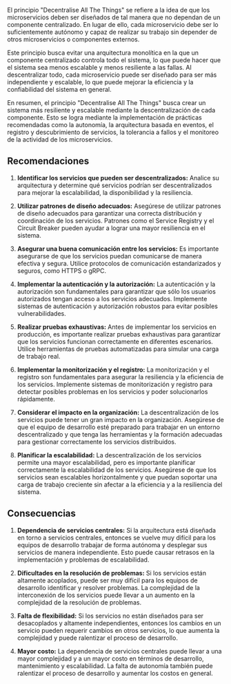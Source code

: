 El principio "Decentralise All The Things" se refiere a la idea de que los microservicios deben ser diseñados de tal manera que no dependan de un componente centralizado. En lugar de ello, cada microservicio debe ser lo suficientemente autónomo y capaz de realizar su trabajo sin depender de otros microservicios o componentes externos.

Este principio busca evitar una arquitectura monolítica en la que un componente centralizado controla todo el sistema, lo que puede hacer que el sistema sea menos escalable y menos resiliente a las fallas. Al descentralizar todo, cada microservicio puede ser diseñado para ser más independiente y escalable, lo que puede mejorar la eficiencia y la confiabilidad del sistema en general.

En resumen, el principio "Decentralise All The Things" busca crear un sistema más resiliente y escalable mediante la descentralización de cada componente. Esto se logra mediante la implementación de prácticas recomendadas como la autonomía, la arquitectura basada en eventos, el registro y descubrimiento de servicios, la tolerancia a fallos y el monitoreo de la actividad de los microservicios.

## Recomendaciones

1. **Identificar los servicios que pueden ser descentralizados:** Analice su arquitectura y determine qué servicios podrían ser descentralizados para mejorar la escalabilidad, la disponibilidad y la resiliencia.

2. **Utilizar patrones de diseño adecuados:** Asegúrese de utilizar patrones de diseño adecuados para garantizar una correcta distribución y coordinación de los servicios. Patrones como el Service Registry y el Circuit Breaker pueden ayudar a lograr una mayor resiliencia en el sistema.

3. **Asegurar una buena comunicación entre los servicios:** Es importante asegurarse de que los servicios puedan comunicarse de manera efectiva y segura. Utilice protocolos de comunicación estandarizados y seguros, como HTTPS o gRPC.

4. **Implementar la autenticación y la autorización:** La autenticación y la autorización son fundamentales para garantizar que sólo los usuarios autorizados tengan acceso a los servicios adecuados. Implemente sistemas de autenticación y autorización robustos para evitar posibles vulnerabilidades.

5. **Realizar pruebas exhaustivas:** Antes de implementar los servicios en producción, es importante realizar pruebas exhaustivas para garantizar que los servicios funcionan correctamente en diferentes escenarios. Utilice herramientas de pruebas automatizadas para simular una carga de trabajo real.

6. **Implementar la monitorización y el registro:** La monitorización y el registro son fundamentales para asegurar la resiliencia y la eficiencia de los servicios. Implemente sistemas de monitorización y registro para detectar posibles problemas en los servicios y poder solucionarlos rápidamente.

7. **Considerar el impacto en la organización:** La descentralización de los servicios puede tener un gran impacto en la organización. Asegúrese de que el equipo de desarrollo esté preparado para trabajar en un entorno descentralizado y que tenga las herramientas y la formación adecuadas para gestionar correctamente los servicios distribuidos.

8. **Planificar la escalabilidad:** La descentralización de los servicios permite una mayor escalabilidad, pero es importante planificar correctamente la escalabilidad de los servicios. Asegúrese de que los servicios sean escalables horizontalmente y que puedan soportar una carga de trabajo creciente sin afectar a la eficiencia y a la resiliencia del sistema.

## Consecuencias

1. **Dependencia de servicios centrales:** Si la arquitectura está diseñada en torno a servicios centrales, entonces se vuelve muy difícil para los equipos de desarrollo trabajar de forma autónoma y desplegar sus servicios de manera independiente. Esto puede causar retrasos en la implementación y problemas de escalabilidad.

2. **Dificultades en la resolución de problemas:** Si los servicios están altamente acoplados, puede ser muy difícil para los equipos de desarrollo identificar y resolver problemas. La complejidad de la interconexión de los servicios puede llevar a un aumento en la complejidad de la resolución de problemas.

3. **Falta de flexibilidad:** Si los servicios no están diseñados para ser desacoplados y altamente independientes, entonces los cambios en un servicio pueden requerir cambios en otros servicios, lo que aumenta la complejidad y puede ralentizar el proceso de desarrollo.

4. **Mayor costo:** La dependencia de servicios centrales puede llevar a una mayor complejidad y a un mayor costo en términos de desarrollo, mantenimiento y escalabilidad. La falta de autonomía también puede ralentizar el proceso de desarrollo y aumentar los costos en general.

